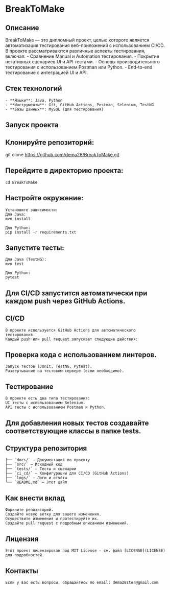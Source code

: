 # BreakToMake

## Описание

BreakToMake — это дипломный проект, целью которого является автоматизация тестирования
  веб-приложений с использованием CI/CD. 
  В проекте рассматриваются различные аспекты тестирования, включая:
	  - Сравнение Manual и Automation тестирования.
	  - Покрытие негативных сценариев UI и API тестами.
	  - Основы производительного тестирования с использованием Postman или Python.
	  - End-to-end тестирование с интеграцией UI и API.

## Стек технологий
	- **Языки**: Java, Python
	- **Инструменты**: Git, GitHub Actions, Postman, Selenium, TestNG
	- **Базы данных**: MySQL (для тестирования)

## Запуск проекта

## Клонируйте репозиторий:
  git clone https://github.com/dema28/BreakToMake.git

## Перейдите в директорию проекта:
	cd BreakToMake

## Настройте окружение:

	Установите зависимости:
	Для Java:
	mvn install

	Для Python:
	pip install -r requirements.txt

## Запустите тесты:

	Для Java (TestNG):
	mvn test

	Для Python:
	pytest

## Для CI/CD запустится автоматически при каждом push через GitHub Actions.

## CI/CD
	В проекте используется GitHub Actions для автоматического тестирования. 
	Каждый push или pull request запускает следующие действия:

## Проверка кода с использованием линтеров.
	Запуск тестов (JUnit, TestNG, Pytest).
	Развертывание на тестовом сервере (если необходимо).

## Тестирование
	В проекте есть два типа тестирования:
	UI тесты с использованием Selenium.
	API тесты с использованием Postman и Python.

## Для добавления новых тестов создавайте соответствующие классы в папке tests.

## Структура репозитория

	├── `docs/` — Документация по проекту  
	├── `src/` — Исходный код  
	├── `tests/` — Тесты и сценарии  
	├── `ci_cd/` — Конфигурации для CI/CD (GitHub Actions)  
	├── `logs/` — Логи и отчёты  
	└── `README.md` — Этот файл

## Как внести вклад
	Форкните репозиторий.
	Создайте новую ветку для вашего изменения.
	Осуществите изменения и протестируйте их.
	Создайте pull request с подробным описанием изменений.

## Лицензия
	Этот проект лицензирован под MIT License - см. файл [LICENSE](LICENSE) для подробностей.

## Контакты
	Если у вас есть вопросы, обращайтесь по email: dema28ster@gmail.com